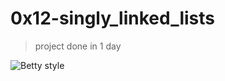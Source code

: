 # 0x12-singly_linked_lists
>
>project done in 1 day

![Betty style](https://img.shields.io/badge/betty-style%20guide-purple?style=round-square)

